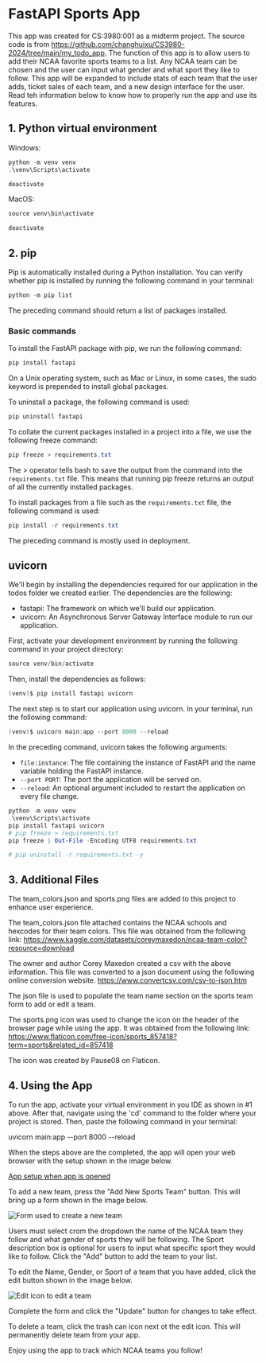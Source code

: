 # FastAPI Sports App
This app was created for CS:3980:001 as a midterm project. The source code is from https://github.com/changhuixu/CS3980-2024/tree/main/my_todo_app. The function of this app is to allow users to add their NCAA favorite sports teams to a list. Any NCAA team can be chosen and the user can input what gender and what sport they like to follow. This app will be expanded to include stats of each team that the user adds, ticket sales of each team, and a new design interface for the user. Read teh information below to know how to properly run the app and use its features.

## 1. Python virtual environment

Windows:
```powershell
python -m venv venv
.\venv\Scripts\activate
```

```powershell
deactivate
```

MacOS:
```powershell
source venv\bin\activate
```

```powershell
deactivate
```

## 2. pip

Pip is automatically installed during a Python installation. You can verify whether pip is
installed by running the following command in your terminal:

```powershell
python -m pip list
```

The preceding command should return a list of packages installed.

### Basic commands

To install the FastAPI package with pip, we run the following command:

```powershell
pip install fastapi
```

On a Unix operating system, such as Mac or Linux, in some cases, the sudo keyword is
prepended to install global packages.

To uninstall a package, the following command is used:

```powershell
pip uninstall fastapi
```

To collate the current packages installed in a project into a file, we use the following
freeze command:

```powershell
pip freeze > requirements.txt
```

The > operator tells bash to save the output from the command into the
`requirements.txt` file. This means that running pip freeze returns an output of
all the currently installed packages.

To install packages from a file such as the `requirements.txt` file, the following
command is used:

```powershell
pip install -r requirements.txt
```

The preceding command is mostly used in deployment.

## uvicorn

We'll begin by installing the dependencies required for our application in the todos
folder we created earlier. The dependencies are the following:

- fastapi: The framework on which we'll build our application.
- uvicorn: An Asynchronous Server Gateway Interface module to run our application.

First, activate your development environment by running the following command in your
project directory:

```powershell
source venv/bin/activate
```

Then, install the dependencies as follows:

```powershell
(venv)$ pip install fastapi uvicorn
```

The next step is to start our application using uvicorn. In your terminal, run the
following command:

```powershell
(venv)$ uvicorn main:app --port 8000 --reload
```

In the preceding command, uvicorn takes the following arguments:

- `file:instance`: The file containing the instance of FastAPI and the name
  variable holding the FastAPI instance.
- `--port PORT`: The port the application will be served on.
- `--reload`: An optional argument included to restart the application on every
  file change.

```powershell
python -m venv venv
.\venv\Scripts\activate
pip install fastapi uvicorn
# pip freeze > requirements.txt
pip freeze | Out-File -Encoding UTF8 requirements.txt

# pip uninstall -r requirements.txt -y
```

## 3. Additional Files
The team_colors.json and sports.png files are added to this project to enhance user experience. 

The team_colors.json file attached contains the NCAA schools and hexcodes for their team colors. This file was obtained from
the following link:
https://www.kaggle.com/datasets/coreymaxedon/ncaa-team-color?resource=download

The owner and author Corey Maxedon created a csv with the above information. This file was converted to a json document using the following online conversion website.
https://www.convertcsv.com/csv-to-json.htm

The json file is used to populate the team name section on the sports team form to add or edit a team. 

The sports.png icon was used to change the icon on the header of the browser page while using the app. It was obtained from the following link:
https://www.flaticon.com/free-icon/sports_857418?term=sports&related_id=857418

The icon was created by Pause08 on Flaticon.

## 4. Using the App

To run the app, activate your virtual environment in you IDE as shown in #1 above. After that, navigate using the 'cd' command to the folder where your project is stored. Then, paste the following command in your terminal:

uvicorn main:app --port 8000 --reload

When the steps above are the completed, the app will open your web browser with the setup shown in the image below.

[App setup when app is opened](<Screenshot 2024-03-08 at 8.15.46 PM.png>)

To add a new team, press the "Add New Sports Team" button. This will bring up a form shown in the image below.

![Form used to create a new team](<Screenshot 2024-03-08 at 8.28.25 PM.png>)

Users must select crom the dropdown the name of the NCAA team they follow and what gender of sports they will be following. The Sport description box is optional for users to input what specific sport they would like to follow. Click the "Add" button to add the team to your list.

To edit the Name, Gender, or Sport of a team that you have added, click the edit button shown in the image below.

![Edit icon to edit a team](<Screenshot 2024-03-08 at 8.33.29 PM.png>)

Complete the form and click the "Update" button for changes to take effect.

To delete a team, click the trash can icon next ot the edit icon. This will permanently delete team from your app.

Enjoy using the app to track which NCAA teams you follow!